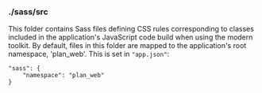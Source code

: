 ### ./sass/src

This folder contains Sass files defining CSS rules corresponding to classes
included in the application's JavaScript code build when using the modern toolkit.
By default, files in this folder are mapped to the application's root namespace, 'plan_web'.
This is set in `"app.json"`:

    "sass": {
        "namespace": "plan_web"
    }